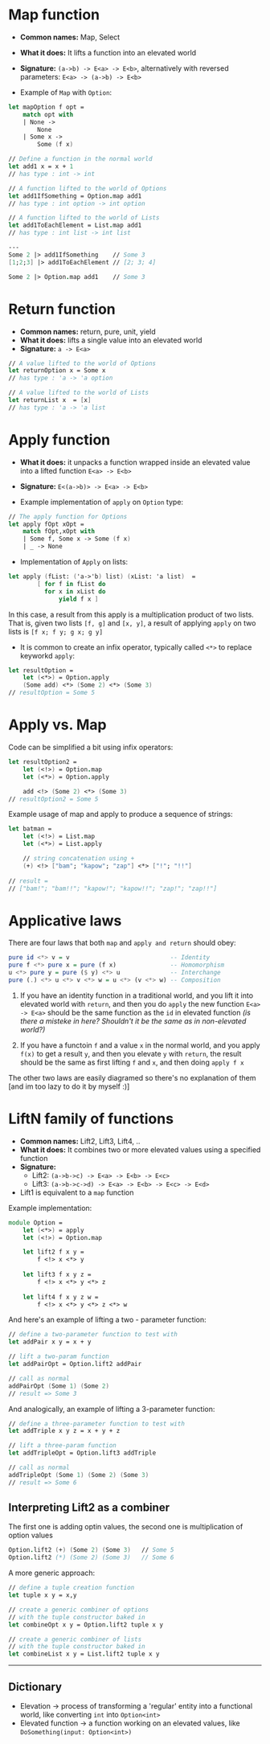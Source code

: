 # Map function
* **Common names:** Map, Select
* **What it does:** It lifts a function into an elevated world
* **Signature:** `(a->b) -> E<a> -> E<b>`, alternatively with reversed parameters: `E<a> -> (a->b) -> E<b>`

* Example of `Map` with `Option`:
```fsharp
let mapOption f opt =
    match opt with
    | None -> 
        None
    | Some x -> 
        Some (f x)
```
```fsharp
// Define a function in the normal world
let add1 x = x + 1
// has type : int -> int

// A function lifted to the world of Options
let add1IfSomething = Option.map add1
// has type : int option -> int option

// A function lifted to the world of Lists
let add1ToEachElement = List.map add1
// has type : int list -> int list

---
Some 2 |> add1IfSomething    // Some 3 
[1;2;3] |> add1ToEachElement // [2; 3; 4]

Some 2 |> Option.map add1    // Some 3
```

# Return function
* **Common names:** return, pure, unit, yield
* **What it does:** lifts a single value into an elevated world
* **Signature:** `a -> E<a>`

```fsharp
// A value lifted to the world of Options
let returnOption x = Some x
// has type : 'a -> 'a option

// A value lifted to the world of Lists
let returnList x  = [x]
// has type : 'a -> 'a list
```

# Apply function
* **What it does:** it unpacks a function wrapped inside an elevated value into a lifted function `E<a> -> E<b>`
* **Signature:** `E<(a->b)> -> E<a> -> E<b>`

* Example implementation of `apply` on `Option` type:
```fsharp
// The apply function for Options
let apply fOpt xOpt = 
    match fOpt,xOpt with
    | Some f, Some x -> Some (f x)
    | _ -> None
```
* Implementation of `Apply` on lists:
```fsharp
let apply (fList: ('a->'b) list) (xList: 'a list)  = 
        [ for f in fList do
          for x in xList do
              yield f x ]
```
In this case, a result from this apply is a multiplication product of two lists. That is, given two lists `[f, g]` and `[x, y]`, a result of applying `apply` on two lists is `[f x; f y; g x; g y]`

* It is common to create an infix operator, typically called `<*>` to replace keyworkd `apply`:
```fsharp
let resultOption =  
    let (<*>) = Option.apply
    (Some add) <*> (Some 2) <*> (Some 3)
// resultOption = Some 5
```
# Apply vs. Map
Code can be simplified a bit using infix operators:
```fsharp
let resultOption2 =  
    let (<!>) = Option.map
    let (<*>) = Option.apply

    add <!> (Some 2) <*> (Some 3)
// resultOption2 = Some 5
```

Example usage of map and apply to produce a sequence of strings:
```fsharp
let batman = 
    let (<!>) = List.map
    let (<*>) = List.apply

    // string concatenation using +
    (+) <!> ["bam"; "kapow"; "zap"] <*> ["!"; "!!"]  
    
// result =
// ["bam!"; "bam!!"; "kapow!"; "kapow!!"; "zap!"; "zap!!"]
```

# Applicative laws 
There are four laws that both `map` and `apply and return` should obey:
```haskell
pure id <*> v = v                            -- Identity
pure f <*> pure x = pure (f x)               -- Homomorphism
u <*> pure y = pure ($ y) <*> u              -- Interchange
pure (.) <*> u <*> v <*> w = u <*> (v <*> w) -- Composition
```
1. If you have an identity function in a traditional world, and you lift it into elevated world with `return`, and then you do `apply` the new function `E<a> -> E<a>` should be the same function as the `id` in elevated function *(is there a misteke in here? Shouldn't it be the same as in non-elevated world?)*

2. If you have a functoin `f` and a value `x` in the normal world, and you apply `f(x)` to get a result `y`, and then you elevate `y` with `return`, the result should be the same as first lifting `f` and `x`, and then doing `apply f x`

The other two laws are easily diagramed so there's no explanation of them [and im too lazy to do it by myself :)]

# LiftN family of functions
* **Common names:** Lift2, Lift3, Lift4, ..
* **What it does:** It combines two or more elevated values using a specified function
* **Signature:** 
    * Lift2: `(a->b->c) -> E<a> -> E<b> -> E<c>`
    * Lift3: `(a->b->c->d) -> E<a> -> E<b> -> E<c> -> E<d>`
* Lift1 is equivalent to a `map` function

Example implementation:
```fsharp
module Option = 
    let (<*>) = apply 
    let (<!>) = Option.map

    let lift2 f x y = 
        f <!> x <*> y
        
    let lift3 f x y z = 
        f <!> x <*> y <*> z
        
    let lift4 f x y z w = 
        f <!> x <*> y <*> z <*> w
```

And here's an example of lifting a two - parameter function:
```fsharp
// define a two-parameter function to test with
let addPair x y = x + y 

// lift a two-param function
let addPairOpt = Option.lift2 addPair

// call as normal
addPairOpt (Some 1) (Some 2) 
// result => Some 3
```
And analogically, an example of lifting a 3-parameter function:
```fsharp
// define a three-parameter function to test with
let addTriple x y z = x + y + z

// lift a three-param function
let addTripleOpt = Option.lift3 addTriple

// call as normal
addTripleOpt (Some 1) (Some 2) (Some 3)   
// result => Some 6
```

## Interpreting Lift2 as a combiner
The first one is adding optin values, the second one is multiplication of option values
```fsharp
Option.lift2 (+) (Some 2) (Some 3)   // Some 5
Option.lift2 (*) (Some 2) (Some 3)   // Some 6
```

A more generic approach:
```fsharp
// define a tuple creation function
let tuple x y = x,y

// create a generic combiner of options
// with the tuple constructor baked in
let combineOpt x y = Option.lift2 tuple x y 

// create a generic combiner of lists
// with the tuple constructor baked in
let combineList x y = List.lift2 tuple x y 
```

---
## Dictionary
* Elevation -> process of transforming a 'regular' entity into a functional world, like converting `int` into `Option<int>`
* Elevated function -> a function working on an elevated values, like `DoSomething(input: Option<int>)` 